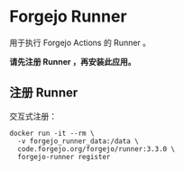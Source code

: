 # Forgejo Runner

用于执行 Forgejo Actions 的 Runner 。



**请先注册 Runner ，再安装此应用。**

## 注册 Runner

交互式注册：

```shell
docker run -it --rm \
  -v forgejo_runner_data:/data \
  code.forgejo.org/forgejo/runner:3.3.0 \
  forgejo-runner register
```
